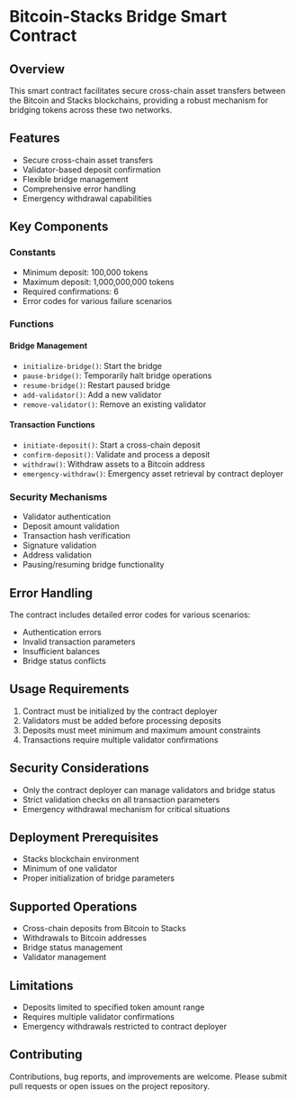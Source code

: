 # Bitcoin-Stacks Bridge Smart Contract

## Overview

This smart contract facilitates secure cross-chain asset transfers between the Bitcoin and Stacks blockchains, providing a robust mechanism for bridging tokens across these two networks.

## Features

- Secure cross-chain asset transfers
- Validator-based deposit confirmation
- Flexible bridge management
- Comprehensive error handling
- Emergency withdrawal capabilities

## Key Components

### Constants

- Minimum deposit: 100,000 tokens
- Maximum deposit: 1,000,000,000 tokens
- Required confirmations: 6
- Error codes for various failure scenarios

### Functions

#### Bridge Management

- `initialize-bridge()`: Start the bridge
- `pause-bridge()`: Temporarily halt bridge operations
- `resume-bridge()`: Restart paused bridge
- `add-validator()`: Add a new validator
- `remove-validator()`: Remove an existing validator

#### Transaction Functions

- `initiate-deposit()`: Start a cross-chain deposit
- `confirm-deposit()`: Validate and process a deposit
- `withdraw()`: Withdraw assets to a Bitcoin address
- `emergency-withdraw()`: Emergency asset retrieval by contract deployer

### Security Mechanisms

- Validator authentication
- Deposit amount validation
- Transaction hash verification
- Signature validation
- Address validation
- Pausing/resuming bridge functionality

## Error Handling

The contract includes detailed error codes for various scenarios:

- Authentication errors
- Invalid transaction parameters
- Insufficient balances
- Bridge status conflicts

## Usage Requirements

1. Contract must be initialized by the contract deployer
2. Validators must be added before processing deposits
3. Deposits must meet minimum and maximum amount constraints
4. Transactions require multiple validator confirmations

## Security Considerations

- Only the contract deployer can manage validators and bridge status
- Strict validation checks on all transaction parameters
- Emergency withdrawal mechanism for critical situations

## Deployment Prerequisites

- Stacks blockchain environment
- Minimum of one validator
- Proper initialization of bridge parameters

## Supported Operations

- Cross-chain deposits from Bitcoin to Stacks
- Withdrawals to Bitcoin addresses
- Bridge status management
- Validator management

## Limitations

- Deposits limited to specified token amount range
- Requires multiple validator confirmations
- Emergency withdrawals restricted to contract deployer

## Contributing

Contributions, bug reports, and improvements are welcome. Please submit pull requests or open issues on the project repository.
